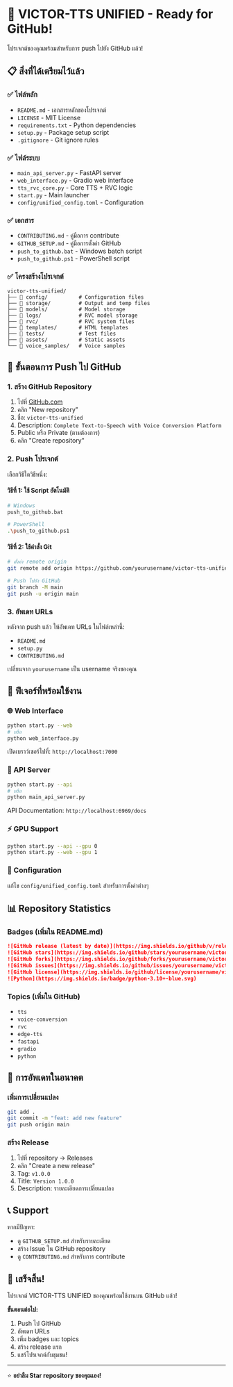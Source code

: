 # 🎉 VICTOR-TTS UNIFIED - Ready for GitHub!

โปรเจกต์ของคุณพร้อมสำหรับการ push ไปยัง GitHub แล้ว!

## 📋 สิ่งที่ได้เตรียมไว้แล้ว

### ✅ ไฟล์หลัก
- `README.md` - เอกสารหลักของโปรเจกต์
- `LICENSE` - MIT License
- `requirements.txt` - Python dependencies
- `setup.py` - Package setup script
- `.gitignore` - Git ignore rules

### ✅ ไฟล์ระบบ
- `main_api_server.py` - FastAPI server
- `web_interface.py` - Gradio web interface
- `tts_rvc_core.py` - Core TTS + RVC logic
- `start.py` - Main launcher
- `config/unified_config.toml` - Configuration

### ✅ เอกสาร
- `CONTRIBUTING.md` - คู่มือการ contribute
- `GITHUB_SETUP.md` - คู่มือการตั้งค่า GitHub
- `push_to_github.bat` - Windows batch script
- `push_to_github.ps1` - PowerShell script

### ✅ โครงสร้างโปรเจกต์
```
victor-tts-unified/
├── 📁 config/          # Configuration files
├── 📁 storage/         # Output and temp files
├── 📁 models/          # Model storage
├── 📁 logs/            # RVC model storage
├── 📁 rvc/             # RVC system files
├── 📁 templates/       # HTML templates
├── 📁 tests/           # Test files
├── 📁 assets/          # Static assets
└── 📁 voice_samples/   # Voice samples
```

## 🚀 ขั้นตอนการ Push ไป GitHub

### 1. สร้าง GitHub Repository
1. ไปที่ [GitHub.com](https://github.com)
2. คลิก "New repository"
3. ชื่อ: `victor-tts-unified`
4. Description: `Complete Text-to-Speech with Voice Conversion Platform`
5. Public หรือ Private (ตามต้องการ)
6. คลิก "Create repository"

### 2. Push โปรเจกต์
เลือกวิธีใดวิธีหนึ่ง:

#### วิธีที่ 1: ใช้ Script อัตโนมัติ
```bash
# Windows
push_to_github.bat

# PowerShell
.\push_to_github.ps1
```

#### วิธีที่ 2: ใช้คำสั่ง Git
```bash
# ตั้งค่า remote origin
git remote add origin https://github.com/yourusername/victor-tts-unified.git

# Push ไปยัง GitHub
git branch -M main
git push -u origin main
```

### 3. อัพเดท URLs
หลังจาก push แล้ว ให้อัพเดท URLs ในไฟล์เหล่านี้:
- `README.md`
- `setup.py`
- `CONTRIBUTING.md`

เปลี่ยนจาก `yourusername` เป็น username จริงของคุณ

## 🎯 ฟีเจอร์ที่พร้อมใช้งาน

### 🌐 Web Interface
```bash
python start.py --web
# หรือ
python web_interface.py
```
เปิดเบราว์เซอร์ไปที่: `http://localhost:7000`

### 🔌 API Server
```bash
python start.py --api
# หรือ
python main_api_server.py
```
API Documentation: `http://localhost:6969/docs`

### ⚡ GPU Support
```bash
python start.py --api --gpu 0
python start.py --web --gpu 1
```

### 🔧 Configuration
แก้ไข `config/unified_config.toml` สำหรับการตั้งค่าต่างๆ

## 📊 Repository Statistics

### Badges (เพิ่มใน README.md)
```markdown
![GitHub release (latest by date)](https://img.shields.io/github/v/release/yourusername/victor-tts-unified)
![GitHub stars](https://img.shields.io/github/stars/yourusername/victor-tts-unified)
![GitHub forks](https://img.shields.io/github/forks/yourusername/victor-tts-unified)
![GitHub issues](https://img.shields.io/github/issues/yourusername/victor-tts-unified)
![GitHub license](https://img.shields.io/github/license/yourusername/victor-tts-unified)
![Python](https://img.shields.io/badge/python-3.10+-blue.svg)
```

### Topics (เพิ่มใน GitHub)
- `tts`
- `voice-conversion`
- `rvc`
- `edge-tts`
- `fastapi`
- `gradio`
- `python`

## 🔄 การอัพเดทในอนาคต

### เพิ่มการเปลี่ยนแปลง
```bash
git add .
git commit -m "feat: add new feature"
git push origin main
```

### สร้าง Release
1. ไปที่ repository → Releases
2. คลิก "Create a new release"
3. Tag: `v1.0.0`
4. Title: `Version 1.0.0`
5. Description: รายละเอียดการเปลี่ยนแปลง

## 📞 Support

หากมีปัญหา:
- ดู `GITHUB_SETUP.md` สำหรับรายละเอียด
- สร้าง Issue ใน GitHub repository
- ดู `CONTRIBUTING.md` สำหรับการ contribute

## 🎉 เสร็จสิ้น!

โปรเจกต์ VICTOR-TTS UNIFIED ของคุณพร้อมใช้งานบน GitHub แล้ว!

**ขั้นตอนต่อไป:**
1. Push ไป GitHub
2. อัพเดท URLs
3. เพิ่ม badges และ topics
4. สร้าง release แรก
5. แชร์โปรเจกต์กับชุมชน!

---

⭐ **อย่าลืม Star repository ของคุณเอง!** 